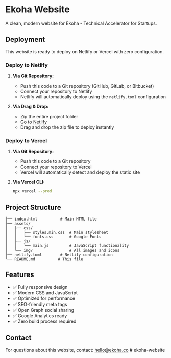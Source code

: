 # Ekoha Website

A clean, modern website for Ekoha - Technical Accelerator for Startups.

## Deployment

This website is ready to deploy on Netlify or Vercel with zero configuration.

### Deploy to Netlify

1. **Via Git Repository:**
   - Push this code to a Git repository (GitHub, GitLab, or Bitbucket)
   - Connect your repository to Netlify
   - Netlify will automatically deploy using the `netlify.toml` configuration

2. **Via Drag & Drop:**
   - Zip the entire project folder
   - Go to [Netlify](https://netlify.com)
   - Drag and drop the zip file to deploy instantly

### Deploy to Vercel

1. **Via Git Repository:**
   - Push this code to a Git repository
   - Connect your repository to Vercel
   - Vercel will automatically detect and deploy the static site

2. **Via Vercel CLI:**
   ```bash
   npx vercel --prod
   ```

## Project Structure

```
├── index.html          # Main HTML file
├── assets/
│   ├── css/
│   │   ├── styles.min.css  # Main stylesheet
│   │   └── fonts.css       # Google Fonts
│   ├── js/
│   │   └── main.js         # JavaScript functionality
│   └── img/                # All images and icons
├── netlify.toml        # Netlify configuration
└── README.md          # This file
```

## Features

- ✅ Fully responsive design
- ✅ Modern CSS and JavaScript
- ✅ Optimized for performance
- ✅ SEO-friendly meta tags
- ✅ Open Graph social sharing
- ✅ Google Analytics ready
- ✅ Zero build process required

## Contact

For questions about this website, contact: hello@ekoha.co # ekoha-website
